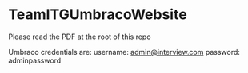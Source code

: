 # TeamITGUmbracoWebsite
Please read the PDF at the root of this repo

Umbraco credentials are:
username: admin@interview.com
password: adminpassword
